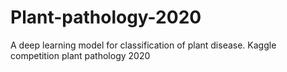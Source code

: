 # Plant-pathology-2020
A deep learning model for classification of plant disease.  Kaggle competition plant pathology 2020 
